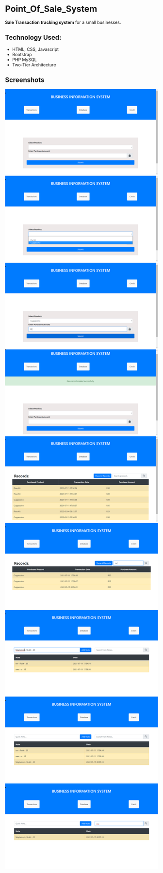 # Point_Of_Sale_System
**Sale Transaction tracking system** for a small businesses.

## Technology Used:
- HTML, CSS, Javascript
- Bootstrap
- PHP MySQL
- Two-Tier Architecture

## Screenshots
<img src="./Screenshots/Screenshot (18).png" />
<img src="./Screenshots/Screenshot (19).png" />
<img src="./Screenshots/Screenshot (20).png" />
<img src="./Screenshots/Screenshot (21).png" />
<img src="./Screenshots/Screenshot (22).png" />
<img src="./Screenshots/Screenshot (23).png" />
<img src="./Screenshots/Screenshot (24).png" />
<img src="./Screenshots/Screenshot (25).png" />
<img src="./Screenshots/Screenshot (26).png" />



